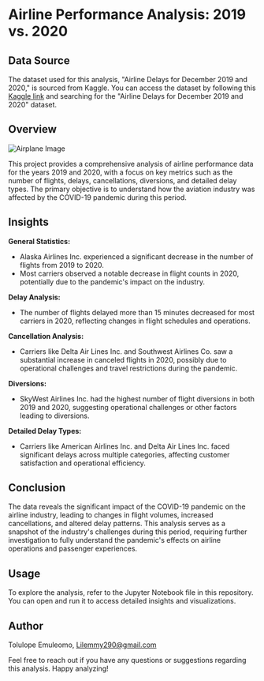 # Airline Performance Analysis: 2019 vs. 2020

## Data Source

The dataset used for this analysis, "Airline Delays for December 2019 and 2020," is sourced from Kaggle. You can access the dataset by following this [Kaggle link](https://www.kaggle.com/datasets/eugeniyosetrov/airline-delays) and searching for the "Airline Delays for December 2019 and 2020" dataset.

## Overview

![Airplane Image](https://example.com/airplane.jpg)

This project provides a comprehensive analysis of airline performance data for the years 2019 and 2020, with a focus on key metrics such as the number of flights, delays, cancellations, diversions, and detailed delay types. The primary objective is to understand how the aviation industry was affected by the COVID-19 pandemic during this period.

## Insights

**General Statistics:**
- Alaska Airlines Inc. experienced a significant decrease in the number of flights from 2019 to 2020.
- Most carriers observed a notable decrease in flight counts in 2020, potentially due to the pandemic's impact on the industry.

**Delay Analysis:**
- The number of flights delayed more than 15 minutes decreased for most carriers in 2020, reflecting changes in flight schedules and operations.

**Cancellation Analysis:**
- Carriers like Delta Air Lines Inc. and Southwest Airlines Co. saw a substantial increase in canceled flights in 2020, possibly due to operational challenges and travel restrictions during the pandemic.

**Diversions:**
- SkyWest Airlines Inc. had the highest number of flight diversions in both 2019 and 2020, suggesting operational challenges or other factors leading to diversions.

**Detailed Delay Types:**
- Carriers like American Airlines Inc. and Delta Air Lines Inc. faced significant delays across multiple categories, affecting customer satisfaction and operational efficiency.

## Conclusion

The data reveals the significant impact of the COVID-19 pandemic on the airline industry, leading to changes in flight volumes, increased cancellations, and altered delay patterns. This analysis serves as a snapshot of the industry's challenges during this period, requiring further investigation to fully understand the pandemic's effects on airline operations and passenger experiences.

## Usage

To explore the analysis, refer to the Jupyter Notebook file in this repository. You can open and run it to access detailed insights and visualizations.

## Author

Tolulope Emuleomo,
Lilemmy290@gmail.com

Feel free to reach out if you have any questions or suggestions regarding this analysis. Happy analyzing!
